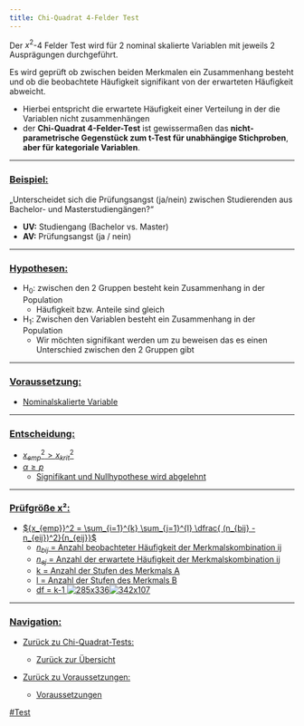 ```yaml
---
title: Chi-Quadrat 4-Felder Test
---
```


Der $x^{2}$-4 Felder Test wird für 2 nominal skalierte Variablen mit jeweils 2 Ausprägungen durchgeführt.

Es wird geprüft ob zwischen beiden Merkmalen ein Zusammenhang besteht und ob die beobachtete Häufigkeit signifikant von der erwarteten Häufigkeit abweicht.

* Hierbei entspricht die erwartete Häufigkeit einer Verteilung in der die Variablen nicht zusammenhängen
* der **Chi-Quadrat 4-Felder-Test** ist gewissermaßen das **nicht-parametrische Gegenstück zum t-Test für unabhängige Stichproben**, **aber für kategoriale Variablen**.

---

### <u>Beispiel:</u>

„Unterscheidet sich die Prüfungsangst (ja/nein) zwischen Studierenden aus Bachelor- und Masterstudiengängen?“

* **UV:** Studiengang (Bachelor vs. Master)
* **AV:** Prüfungsangst (ja / nein)

---

### <u>Hypothesen:</u>

* H<sub>0</sub>: zwischen den 2 Gruppen besteht kein Zusammenhang in der Population
  * Häufigkeit bzw. Anteile sind gleich
* H<sub>1</sub>: Zwischen den Variablen besteht ein Zusammenhang in der Population
  * Wir möchten signifikant werden um zu beweisen das es einen Unterschied zwischen den 2 Gruppen gibt

---

### <u>Voraussetzung:</sub>

* Nominalskalierte Variable

---

### <u>Entscheidung:</u>

* ${x_{emp}}^2 > {x_{krit}}^2$
* $\alpha \ge p$
  * Signifikant und Nullhypothese wird abgelehnt

---

### <u>Prüfgröße x²:</u>

* ${x_{emp}}^2 = \sum_{i=1}^{k} \sum_{j=1}^{l} \dfrac{ (n_{bij} - n_{eij})^2}{n_{eij}}$
  * $n_{bij}$ = Anzahl beobachteter Häufigkeit der Merkmalskombination ij
  * $n_{ej}$ = Anzahl der erwartete Häufigkeit der Merkmalskombination ij
  * k = Anzahl der Stufen des Merkmals A
  * l = Anzahl der Stufen des Merkmals B
  * df = k-1
    ![285x336](_notes/x2-4-Felder-Test-2.png)![342x107](_notes/x2-4-Felder-Test-1.png)

---

### Navigation:

* Zurück zu Chi-Quadrat-Tests:
  
  * [Zurück zur Übersicht](/chi-quadrat-tests)
* Zurück zu Voraussetzungen:
  
  * [Voraussetzungen](/variablen-anzahl)

\#Test
